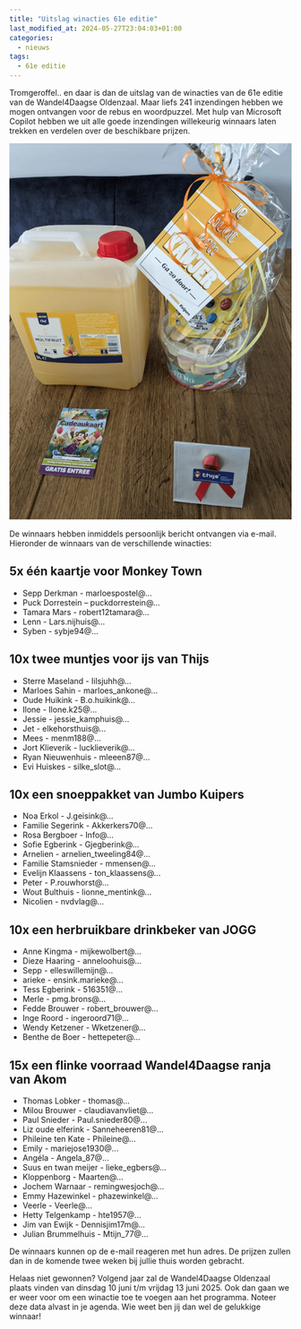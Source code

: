 ```yaml
---
title: "Uitslag winacties 61e editie"
last_modified_at: 2024-05-27T23:04:03+01:00
categories:
  - nieuws
tags:
  - 61e editie
---
```


Tromgeroffel.. en daar is dan de uitslag van de winacties van de 61e editie van de Wandel4Daagse Oldenzaal. Maar liefs 241 inzendingen hebben we mogen ontvangen voor de rebus en woordpuzzel. Met hulp van Microsoft Copilot hebben we uit alle goede inzendingen willekeurig winnaars laten trekken en verdelen over de beschikbare prijzen.  

![Prijzen winacties](/assets/images/news/2024/prijzen.png)  

De winnaars hebben inmiddels persoonlijk bericht ontvangen via e-mail. Hieronder de winnaars van de verschillende winacties:  

## 5x één kaartje voor Monkey Town

- Sepp Derkman - marloespostel@...
- Puck Dorrestein – puckdorrestein@...
- Tamara Mars - robert12tamara@...
- Lenn - Lars.nijhuis@...
- Syben - sybje94@...

## 10x twee muntjes voor ijs van Thijs

- Sterre Maseland - Iilsjuhh@...  
- Marloes Sahin - marloes_ankone@...  
- Oude Huikink - B.o.huikink@...  
- Ilone - Ilone.k25@...
- Jessie - jessie_kamphuis@...
- Jet - elkehorsthuis@...
- Mees - menm188@...
- Jort Klieverik - lucklieverik@...
- Ryan Nieuwenhuis - mleeen87@...
- Evi Huiskes - silke_slot@...

## 10x een snoeppakket van Jumbo Kuipers

- Noa Erkol - J.geisink@...
- Familie Segerink - Akkerkers70@...
- Rosa Bergboer - Info@...
- Sofie Egberink - Gjegberink@...
- Arnelien - arnelien_tweeling84@...
- Familie Stamsnieder - mmensen@...
- Evelijn Klaassens - ton_klaassens@...
- Peter - P.rouwhorst@...
- Wout Bulthuis - lionne_mentink@...
- Nicolien - nvdvlag@...

## 10x een herbruikbare drinkbeker van JOGG

- Anne Kingma - mijkewolbert@...
- Dieze Haaring - anneloohuis@...
- Sepp - elleswillemijn@...
- arieke - ensink.marieke@...
- Tess Egberink - 516351@...
- Merle - pmg.brons@...
- Fedde Brouwer - robert_brouwer@...
- Inge Roord - ingeroord71@...
- Wendy Ketzener - Wketzener@...
- Benthe de Boer - hettepeter@...

## 15x een flinke voorraad Wandel4Daagse ranja van Akom

- Thomas Lobker - thomas@...
- Milou Brouwer - claudiavanvliet@...
- Paul Snieder - Paul.snieder80@...
- Liz oude elferink - Sanneheeren81@...
- Phileine ten Kate - Phileine@...
- Emily - mariejose1930@...
- Angéla - Angela_87@...
- Suus en twan meijer - lieke_egbers@...
- Kloppenborg - Maarten@...
- Jochem Warnaar - remingwesjoch@...
- Emmy Hazewinkel - phazewinkel@...
- Veerle - Veerle@...
- Hetty Telgenkamp - hte1957@...
- Jim van Ewijk - Dennisjim17m@...
- Julian Brummelhuis - Mtijn_77@...

De winnaars kunnen op de e-mail reageren met hun adres. De prijzen zullen dan in de komende twee weken bij jullie thuis worden gebracht.  

Helaas niet gewonnen? Volgend jaar zal de Wandel4Daagse Oldenzaal plaats vinden van dinsdag 10 juni t/m vrijdag 13 juni 2025. Ook dan gaan we er weer voor om een winactie toe te voegen aan het programma. Noteer deze data alvast in je agenda. Wie weet ben jij dan wel de gelukkige winnaar!  